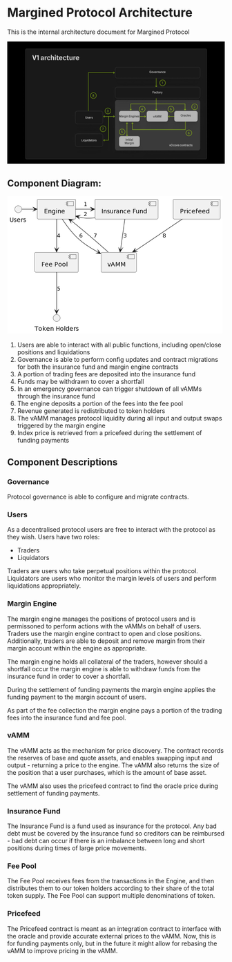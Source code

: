 # Margined Protocol Architecture

This is the internal architecture document for Margined Protocol

![v1-design](./v1-design.jpg)

## Component Diagram:

![Component Diagram](./puml-files/component-diagram.png)

1. Users are able to interact with all public functions, including open/close positions and liquidations
2. Governance is able to perform config updates and contract migrations for both the insurance fund and margin engine contracts
3. A portion of trading fees are deposited into the insurance fund
4. Funds may be withdrawn to cover a shortfall
5. In an emergency governance can trigger shutdown of all vAMMs through the insurance fund
6. The engine deposits a portion of the fees into the fee pool
7. Revenue generated is redistributed to token holders
8. The vAMM manages protocol liquidity during all input and output swaps triggered by the margin engine
9. Index price is retrieved from a pricefeed during the settlement of funding payments

## Component Descriptions

### Governance

Protocol governance is able to configure and migrate contracts.

### Users

As a decentralised protocol users are free to interact with the protocol as they wish. Users have two roles:

- Traders
- Liquidators

Traders are users who take perpetual positions within the protocol. Liquidators are users who monitor the margin levels of users and perform liquidations appropriately.

### Margin Engine

The margin engine manages the positions of protocol users and is permissoned to perform actions with the vAMMs on behalf of users. Traders use the margin engine contract to open and close positions. Additionally, traders are able to deposit and remove margin from their margin account within the engine as appropriate.

The margin engine holds all collateral of the traders, however should a shortfall occur the margin engine is able to withdraw funds from the insurance fund in order to cover a shortfall.

During the settlement of funding payments the margin engine applies the funding payment to the margin account of users.

As part of the fee collection the margin engine pays a portion of the trading fees into the insurance fund and fee pool.

### vAMM

The vAMM acts as the mechanism for price discovery. The contract records the reserves of base and quote assets, and enables swapping input and output - returning a price to the engine. The vAMM also returns the size of the position that a user purchases, which is the amount of base asset.

The vAMM also uses the pricefeed contract to find the oracle price during settlement of funding payments.

### Insurance Fund

The Insurance Fund is a fund used as insurance for the protocol. Any bad debt must be covered by the insurance fund so creditors can be reimbursed - bad debt can occur if there is an imbalance between long and short positions during times of large price movements.

### Fee Pool

The Fee Pool receives fees from the transactions in the Engine, and then distributes them to our token holders according to their share of the total token supply. The Fee Pool can support multiple denominations of token.

### Pricefeed

The Pricefeed contract is meant as an integration contract to interface with the oracle and provide accurate external prices to the vAMM. Now, this is for funding payments only, but in the future it might allow for rebasing the vAMM to improve pricing in the vAMM.
